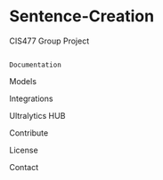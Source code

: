 # Sentence-Creation
CIS477 Group Project

                                                                                    Documentation

Models

Integrations

Ultralytics HUB

Contribute

License

Contact
